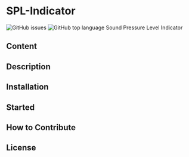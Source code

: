 # SPL-Indicator

![GitHub issues](https://img.shields.io/github/issues/Juan-Avila92/SPL-Indicator) ![GitHub top language](https://img.shields.io/github/languages/top/Juan-Avila92/SPL-Indicator)
Sound Pressure Level Indicator

## Content

## Description

## Installation

## Started

## How to Contribute

## License
